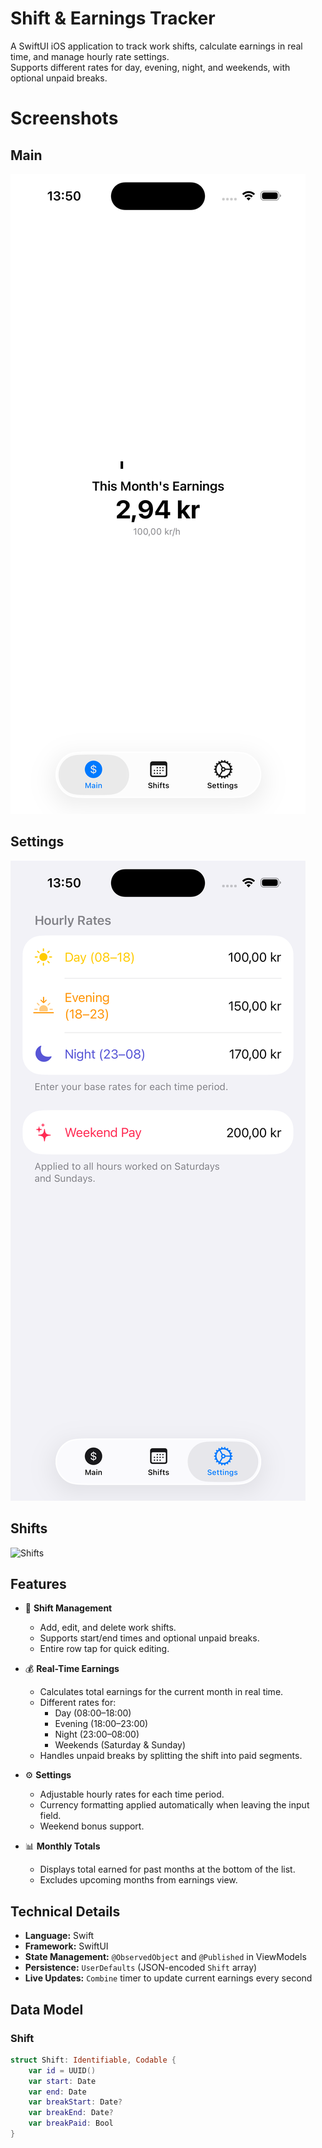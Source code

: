 # Shift & Earnings Tracker

A SwiftUI iOS application to track work shifts, calculate earnings in real time, and manage hourly rate settings.  
Supports different rates for day, evening, night, and weekends, with optional unpaid breaks.

# Screenshots

## Main
![Main](./Main.png)

## Settings
![Settings](./Settings.png)

## Shifts
![Shifts](./Shifts.png)

## Features

- 📅 **Shift Management**
  - Add, edit, and delete work shifts.
  - Supports start/end times and optional unpaid breaks.
  - Entire row tap for quick editing.
  
- 💰 **Real-Time Earnings**
  - Calculates total earnings for the current month in real time.
  - Different rates for:
    - Day (08:00–18:00)
    - Evening (18:00–23:00)
    - Night (23:00–08:00)
    - Weekends (Saturday & Sunday)
  - Handles unpaid breaks by splitting the shift into paid segments.

- ⚙ **Settings**
  - Adjustable hourly rates for each time period.
  - Currency formatting applied automatically when leaving the input field.
  - Weekend bonus support.

- 📊 **Monthly Totals**
  - Displays total earned for past months at the bottom of the list.
  - Excludes upcoming months from earnings view.

## Technical Details

- **Language:** Swift
- **Framework:** SwiftUI
- **State Management:** `@ObservedObject` and `@Published` in ViewModels
- **Persistence:** `UserDefaults` (JSON-encoded `Shift` array)
- **Live Updates:** `Combine` timer to update current earnings every second

## Data Model

### Shift
```swift
struct Shift: Identifiable, Codable {
    var id = UUID()
    var start: Date
    var end: Date
    var breakStart: Date?
    var breakEnd: Date?
    var breakPaid: Bool
}
